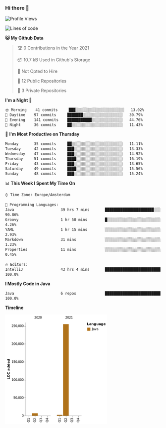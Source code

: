 ### Hi there 👋


<!--START_SECTION:waka-->
![Profile Views](http://img.shields.io/badge/Profile%20Views-0-blue)

![Lines of code](https://img.shields.io/badge/From%20Hello%20World%20I%27ve%20Written-264010%20lines%20of%20code-blue)

**🐱 My Github Data** 

> 🏆 0 Contributions in the Year 2021
 > 
> 📦 10.7 kB Used in Github's Storage 
 > 
> 🚫 Not Opted to Hire
 > 
> 📜 12 Public Repositories 
 > 
> 🔑 3 Private Repositories  
 > 
**I'm a Night 🦉** 

```text
🌞 Morning    41 commits     ███░░░░░░░░░░░░░░░░░░░░░░   13.02% 
🌆 Daytime    97 commits     ███████░░░░░░░░░░░░░░░░░░   30.79% 
🌃 Evening    141 commits    ███████████░░░░░░░░░░░░░░   44.76% 
🌙 Night      36 commits     ██░░░░░░░░░░░░░░░░░░░░░░░   11.43%

```
📅 **I'm Most Productive on Thursday** 

```text
Monday       35 commits     ██░░░░░░░░░░░░░░░░░░░░░░░   11.11% 
Tuesday      42 commits     ███░░░░░░░░░░░░░░░░░░░░░░   13.33% 
Wednesday    47 commits     ███░░░░░░░░░░░░░░░░░░░░░░   14.92% 
Thursday     51 commits     ████░░░░░░░░░░░░░░░░░░░░░   16.19% 
Friday       43 commits     ███░░░░░░░░░░░░░░░░░░░░░░   13.65% 
Saturday     49 commits     ████░░░░░░░░░░░░░░░░░░░░░   15.56% 
Sunday       48 commits     ███░░░░░░░░░░░░░░░░░░░░░░   15.24%

```


📊 **This Week I Spent My Time On** 

```text
⌚︎ Time Zone: Europe/Amsterdam

💬 Programming Languages: 
Java                     39 hrs 7 mins       ██████████████████████░░░   90.86% 
Groovy                   1 hr 50 mins        █░░░░░░░░░░░░░░░░░░░░░░░░   4.26% 
YAML                     1 hr 15 mins        ░░░░░░░░░░░░░░░░░░░░░░░░░   2.93% 
Markdown                 31 mins             ░░░░░░░░░░░░░░░░░░░░░░░░░   1.23% 
Properties               11 mins             ░░░░░░░░░░░░░░░░░░░░░░░░░   0.45%

🔥 Editors: 
IntelliJ                 43 hrs 4 mins       █████████████████████████   100.0%

```

**I Mostly Code in Java** 

```text
Java                     6 repos             █████████████████████████   100.0%

```


**Timeline**

![Chart not found](https://raw.githubusercontent.com/powercasgamer/powercasgamer/master/charts/bar_graph.png) 


<!--END_SECTION:waka-->
